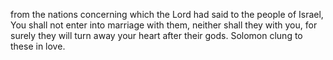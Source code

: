 from the nations concerning which the Lord had said to the people of Israel, You shall not enter into marriage with them, neither shall they with you, for surely they will turn away your heart after their gods. Solomon clung to these in love.
